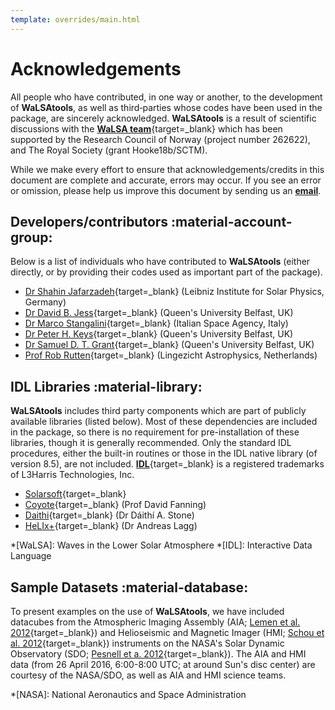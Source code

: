 ```yaml
---
template: overrides/main.html
---
```


# Acknowledgements

All people who have contributed, in one way or another, to the development of **WaLSAtools**, as well as third‐parties whose codes have been used in the package, are sincerely acknowledged. **WaLSAtools** is a result of scientific discussions with the [**WaLSA team**][1]{target=_blank} which has been supported by the Research Council of Norway (project number 262622), and The Royal Society (grant Hooke18b/SCTM).

While we make every effort to ensure that acknowledgements/credits in this document are complete and accurate, errors may occur. If you see an error or omission, please help us improve this document by sending us an [**email**][2]. 

## Developers/contributors :material-account-group:

Below is a list of individuals who have contributed to **WaLSAtools** (either directly, or by providing their codes used as important part of the package).

  - [Dr Shahin Jafarzadeh][6]{target=_blank} (Leibniz Institute for Solar Physics, Germany)
  - [Dr David B. Jess][7]{target=_blank} (Queen's University Belfast, UK)
  - [Dr Marco Stangalini][8]{target=_blank} (Italian Space Agency, Italy)
  - [Dr Peter H. Keys][16]{target=_blank} (Queen's University Belfast, UK)
  - [Dr Samuel D. T. Grant][9]{target=_blank} (Queen's University Belfast, UK)
  - [Prof Rob Rutten][10]{target=_blank} (Lingezicht Astrophysics, Netherlands)

## IDL Libraries :material-library:

**WaLSAtools** includes third party components which are part of publicly available libraries (listed below). Most of these dependencies are included in the package, so there is no requirement for pre-installation of these libraries, though it is generally recommended. Only the standard IDL procedures, either the built-in routines or those in the IDL native library (of version 8.5), are not included. [**IDL**][3]{target=_blank} is a registered trademarks of L3Harris Technologies, Inc.

  - [Solarsoft][11]{target=_blank}
  - [Coyote][4]{target=_blank} (Prof David Fanning)
  - [Daithi][5]{target=_blank} (Dr Dáithí A. Stone)
  - [HeLIx+][12]{target=_blank} (Dr Andreas Lagg)

*[WaLSA]: Waves in the Lower Solar Atmosphere
*[IDL]: Interactive Data Language

  [1]: https://WaLSA.team
  [2]: mailto:WaLSAtools@WaLSA.team
  [3]: https://www.l3harrisgeospatial.com/Software-Technology/IDL
  [4]: http://www.idlcoyote.com
  [5]: http://climate.web.runbox.net/idl_lib/
  [6]: https://walsa.team/shahin.jafarzadeh
  [7]: https://davidjess.net
  [8]: https://www.researchgate.net/profile/Marco-Stangalini
  [9]: https://pure.qub.ac.uk/en/persons/samuel-grant
  [10]: https://robrutten.nl
  [11]: https://sohowww.nascom.nasa.gov/solarsoft/
  [12]: https://gitlab.gwdg.de/andreas.lagg/helix
  [16]: https://pure.qub.ac.uk/en/persons/peter-keys

## Sample Datasets :material-database:

To present examples on the use of **WaLSAtools**, we have included datacubes from the Atmospheric Imaging Assembly (AIA; [Lemen et al. 2012][14]{target=_blank}) and Helioseismic and Magnetic Imager (HMI; [Schou et al. 2012][15]{target=_blank}) instruments on the NASA's Solar Dynamic Observatory (SDO; [Pesnell et a. 2012][13]{target=_blank}). The AIA and HMI data (from 26 April 2016, 6:00-8:00 UTC; at around Sun's disc center) are courtesy of the NASA/SDO, as well as AIA and HMI science teams.

  [13]: https://link.springer.com/content/pdf/10.1007%2Fs11207-011-9841-3.pdf
  [14]: https://link.springer.com/content/pdf/10.1007/s11207-011-9776-8.pdf
  [15]: https://link.springer.com/content/pdf/10.1007/s11207-011-9842-2.pdf

*[NASA]: National Aeronautics and Space Administration
<br>
